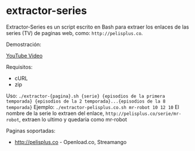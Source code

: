 # extractor-series

Extractor-Series es un script escrito en Bash para extraer los enlaces de las series (TV) de paginas web, como: `http://pelisplus.co`.


Demostración:

[YouTube Video](https://youtu.be/Tg2bG9De2gY)

Requisitos:
* cURL
* zip

Uso: `./extractor-{pagina}.sh {serie} {episodios de la primera temporada} {episodios de la 2 temporada}...{episodios de la 8 temporada}`
Ejemplo: `./extractor-pelisplus.co.sh mr-robot 10 12 10`
El nombre de la serie lo extraen del enlace, `http://pelisplus.co/serie/mr-robot`, extraen lo ultimo y quedaria como mr-robot

Paginas soportadas:
* http://pelisplus.co - Openload.co, Streamango
